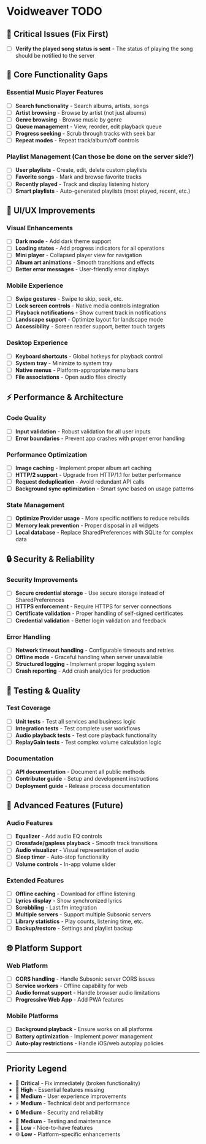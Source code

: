 # Voidweaver TODO

## 🚨 Critical Issues (Fix First)
- [ ] **Verify the played song status is sent** - The status of playing the song should be notified to the server

## 🔧 Core Functionality Gaps

### Essential Music Player Features
- [ ] **Search functionality** - Search albums, artists, songs
- [ ] **Artist browsing** - Browse by artist (not just albums)
- [ ] **Genre browsing** - Browse music by genre
- [ ] **Queue management** - View, reorder, edit playback queue
- [ ] **Progress seeking** - Scrub through tracks with seek bar
- [ ] **Repeat modes** - Repeat track/album/off controls

### Playlist Management (Can those be done on the server side?)
- [ ] **User playlists** - Create, edit, delete custom playlists
- [ ] **Favorite songs** - Mark and browse favorite tracks
- [ ] **Recently played** - Track and display listening history
- [ ] **Smart playlists** - Auto-generated playlists (most played, recent, etc.)

## 🎨 UI/UX Improvements

### Visual Enhancements
- [ ] **Dark mode** - Add dark theme support
- [ ] **Loading states** - Add progress indicators for all operations
- [ ] **Mini player** - Collapsed player view for navigation
- [ ] **Album art animations** - Smooth transitions and effects
- [ ] **Better error messages** - User-friendly error displays

### Mobile Experience
- [ ] **Swipe gestures** - Swipe to skip, seek, etc.
- [ ] **Lock screen controls** - Native media controls integration
- [ ] **Playback notifications** - Show current track in notifications
- [ ] **Landscape support** - Optimize layout for landscape mode
- [ ] **Accessibility** - Screen reader support, better touch targets

### Desktop Experience
- [ ] **Keyboard shortcuts** - Global hotkeys for playback control
- [ ] **System tray** - Minimize to system tray
- [ ] **Native menus** - Platform-appropriate menu bars
- [ ] **File associations** - Open audio files directly

## ⚡ Performance & Architecture

### Code Quality
- [ ] **Input validation** - Robust validation for all user inputs
- [ ] **Error boundaries** - Prevent app crashes with proper error handling

### Performance Optimization
- [ ] **Image caching** - Implement proper album art caching
- [ ] **HTTP/2 support** - Upgrade from HTTP/1.1 for better performance
- [ ] **Request deduplication** - Avoid redundant API calls
- [ ] **Background sync optimization** - Smart sync based on usage patterns

### State Management
- [ ] **Optimize Provider usage** - More specific notifiers to reduce rebuilds
- [ ] **Memory leak prevention** - Proper disposal in all widgets
- [ ] **Local database** - Replace SharedPreferences with SQLite for complex data

## 🔒 Security & Reliability

### Security Improvements
- [ ] **Secure credential storage** - Use secure storage instead of SharedPreferences
- [ ] **HTTPS enforcement** - Require HTTPS for server connections
- [ ] **Certificate validation** - Proper handling of self-signed certificates
- [ ] **Credential validation** - Better login validation and feedback

### Error Handling
- [ ] **Network timeout handling** - Configurable timeouts and retries
- [ ] **Offline mode** - Graceful handling when server unavailable
- [ ] **Structured logging** - Implement proper logging system
- [ ] **Crash reporting** - Add crash analytics for production

## 🧪 Testing & Quality

### Test Coverage
- [ ] **Unit tests** - Test all services and business logic
- [ ] **Integration tests** - Test complete user workflows
- [ ] **Audio playback tests** - Test core playback functionality
- [ ] **ReplayGain tests** - Test complex volume calculation logic

### Documentation
- [ ] **API documentation** - Document all public methods
- [ ] **Contributor guide** - Setup and development instructions
- [ ] **Deployment guide** - Release process documentation

## 🎵 Advanced Features (Future)

### Audio Features
- [ ] **Equalizer** - Add audio EQ controls
- [ ] **Crossfade/gapless playback** - Smooth track transitions
- [ ] **Audio visualizer** - Visual representation of audio
- [ ] **Sleep timer** - Auto-stop functionality
- [ ] **Volume controls** - In-app volume slider

### Extended Features
- [ ] **Offline caching** - Download for offline listening
- [ ] **Lyrics display** - Show synchronized lyrics
- [ ] **Scrobbling** - Last.fm integration
- [ ] **Multiple servers** - Support multiple Subsonic servers
- [ ] **Library statistics** - Play counts, listening time, etc.
- [ ] **Backup/restore** - Settings and playlist backup

## 🌐 Platform Support

### Web Platform
- [ ] **CORS handling** - Handle Subsonic server CORS issues
- [ ] **Service workers** - Offline capability for web
- [ ] **Audio format support** - Handle browser audio limitations
- [ ] **Progressive Web App** - Add PWA features

### Mobile Platforms
- [ ] **Background playback** - Ensure works on all platforms
- [ ] **Battery optimization** - Implement power management
- [ ] **Auto-play restrictions** - Handle iOS/web autoplay policies

---

## Priority Legend
- 🚨 **Critical** - Fix immediately (broken functionality)
- 🔧 **High** - Essential features missing
- 🎨 **Medium** - User experience improvements
- ⚡ **Medium** - Technical debt and performance
- 🔒 **Medium** - Security and reliability
- 🧪 **Medium** - Testing and maintenance
- 🎵 **Low** - Nice-to-have features
- 🌐 **Low** - Platform-specific enhancements
